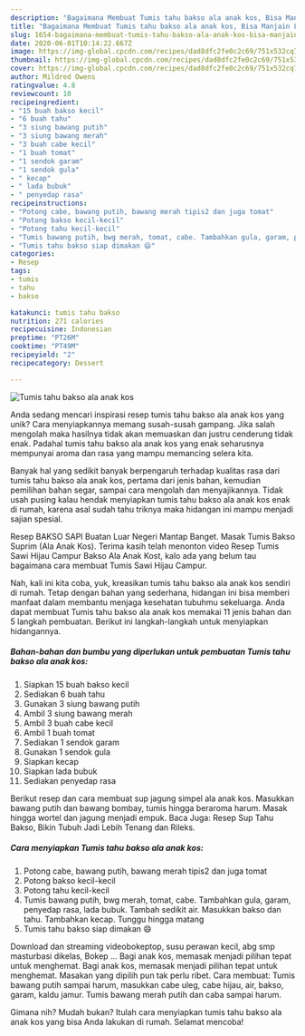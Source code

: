```yaml
---
description: "Bagaimana Membuat Tumis tahu bakso ala anak kos, Bisa Manjain Lidah"
title: "Bagaimana Membuat Tumis tahu bakso ala anak kos, Bisa Manjain Lidah"
slug: 1654-bagaimana-membuat-tumis-tahu-bakso-ala-anak-kos-bisa-manjain-lidah
date: 2020-06-01T10:14:22.667Z
image: https://img-global.cpcdn.com/recipes/dad8dfc2fe0c2c69/751x532cq70/tumis-tahu-bakso-ala-anak-kos-foto-resep-utama.jpg
thumbnail: https://img-global.cpcdn.com/recipes/dad8dfc2fe0c2c69/751x532cq70/tumis-tahu-bakso-ala-anak-kos-foto-resep-utama.jpg
cover: https://img-global.cpcdn.com/recipes/dad8dfc2fe0c2c69/751x532cq70/tumis-tahu-bakso-ala-anak-kos-foto-resep-utama.jpg
author: Mildred Owens
ratingvalue: 4.8
reviewcount: 10
recipeingredient:
- "15 buah bakso kecil"
- "6 buah tahu"
- "3 siung bawang putih"
- "3 siung bawang merah"
- "3 buah cabe kecil"
- "1 buah tomat"
- "1 sendok garam"
- "1 sendok gula"
- " kecap"
- " lada bubuk"
- " penyedap rasa"
recipeinstructions:
- "Potong cabe, bawang putih, bawang merah tipis2 dan juga tomat"
- "Potong bakso kecil-kecil"
- "Potong tahu kecil-kecil"
- "Tumis bawang putih, bwg merah, tomat, cabe. Tambahkan gula, garam, penyedap rasa, lada bubuk. Tambah sedikit air. Masukkan bakso dan tahu. Tambahkan kecap. Tunggu hingga matang"
- "Tumis tahu bakso siap dimakan 😄"
categories:
- Resep
tags:
- tumis
- tahu
- bakso

katakunci: tumis tahu bakso 
nutrition: 271 calories
recipecuisine: Indonesian
preptime: "PT26M"
cooktime: "PT49M"
recipeyield: "2"
recipecategory: Dessert

---
```



![Tumis tahu bakso ala anak kos](https://img-global.cpcdn.com/recipes/dad8dfc2fe0c2c69/751x532cq70/tumis-tahu-bakso-ala-anak-kos-foto-resep-utama.jpg)

Anda sedang mencari inspirasi resep tumis tahu bakso ala anak kos yang unik? Cara menyiapkannya memang susah-susah gampang. Jika salah mengolah maka hasilnya tidak akan memuaskan dan justru cenderung tidak enak. Padahal tumis tahu bakso ala anak kos yang enak seharusnya mempunyai aroma dan rasa yang mampu memancing selera kita.

Banyak hal yang sedikit banyak berpengaruh terhadap kualitas rasa dari tumis tahu bakso ala anak kos, pertama dari jenis bahan, kemudian pemilihan bahan segar, sampai cara mengolah dan menyajikannya. Tidak usah pusing kalau hendak menyiapkan tumis tahu bakso ala anak kos enak di rumah, karena asal sudah tahu triknya maka hidangan ini mampu menjadi sajian spesial.

Resep BAKSO SAPI Buatan Luar Negeri Mantap Banget. Masak Tumis Bakso Suprim (Ala Anak Kos). Terima kasih telah menonton video Resep Tumis Sawi Hijau Campur Bakso Ala Anak Kost, kalo ada yang belum tau bagaimana cara membuat Tumis Sawi Hijau Campur.


Nah, kali ini kita coba, yuk, kreasikan tumis tahu bakso ala anak kos sendiri di rumah. Tetap dengan bahan yang sederhana, hidangan ini bisa memberi manfaat dalam membantu menjaga kesehatan tubuhmu sekeluarga. Anda dapat membuat Tumis tahu bakso ala anak kos memakai 11 jenis bahan dan 5 langkah pembuatan. Berikut ini langkah-langkah untuk menyiapkan hidangannya.

<!--inarticleads1-->

##### Bahan-bahan dan bumbu yang diperlukan untuk pembuatan Tumis tahu bakso ala anak kos:

1. Siapkan 15 buah bakso kecil
1. Sediakan 6 buah tahu
1. Gunakan 3 siung bawang putih
1. Ambil 3 siung bawang merah
1. Ambil 3 buah cabe kecil
1. Ambil 1 buah tomat
1. Sediakan 1 sendok garam
1. Gunakan 1 sendok gula
1. Siapkan  kecap
1. Siapkan  lada bubuk
1. Sediakan  penyedap rasa


Berikut resep dan cara membuat sup jagung simpel ala anak kos. Masukkan bawang putih dan bawang bombay, tumis hingga beraroma harum. Masak hingga wortel dan jagung menjadi empuk. Baca Juga: Resep Sup Tahu Bakso, Bikin Tubuh Jadi Lebih Tenang dan Rileks. 

<!--inarticleads2-->

##### Cara menyiapkan Tumis tahu bakso ala anak kos:

1. Potong cabe, bawang putih, bawang merah tipis2 dan juga tomat
1. Potong bakso kecil-kecil
1. Potong tahu kecil-kecil
1. Tumis bawang putih, bwg merah, tomat, cabe. Tambahkan gula, garam, penyedap rasa, lada bubuk. Tambah sedikit air. Masukkan bakso dan tahu. Tambahkan kecap. Tunggu hingga matang
1. Tumis tahu bakso siap dimakan 😄


Download dan streaming videobokeptop, susu perawan kecil, abg smp masturbasi dikelas, Bokep … Bagi anak kos, memasak menjadi pilihan tepat untuk menghemat. Bagi anak kos, memasak menjadi pilihan tepat untuk menghemat. Masakan yang dipilih pun tak perlu ribet. Cara membuat: Tumis bawang putih sampai harum, masukkan cabe uleg, cabe hijau, air, bakso, garam, kaldu jamur. Tumis bawang merah putih dan caba sampai harum. 

Gimana nih? Mudah bukan? Itulah cara menyiapkan tumis tahu bakso ala anak kos yang bisa Anda lakukan di rumah. Selamat mencoba!
